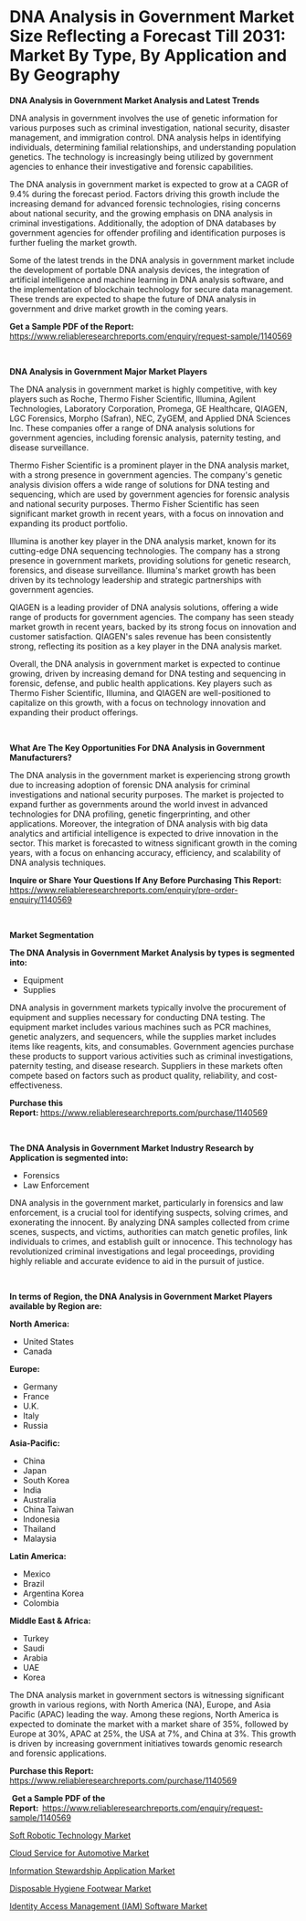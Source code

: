<p><h1>DNA Analysis in Government Market Size Reflecting a Forecast Till 2031: Market By Type, By Application and By Geography</h1></p><p><strong>DNA Analysis in Government Market Analysis and Latest Trends</strong></p>
<p><p>DNA analysis in government involves the use of genetic information for various purposes such as criminal investigation, national security, disaster management, and immigration control. DNA analysis helps in identifying individuals, determining familial relationships, and understanding population genetics. The technology is increasingly being utilized by government agencies to enhance their investigative and forensic capabilities.</p><p>The DNA analysis in government market is expected to grow at a CAGR of 9.4% during the forecast period. Factors driving this growth include the increasing demand for advanced forensic technologies, rising concerns about national security, and the growing emphasis on DNA analysis in criminal investigations. Additionally, the adoption of DNA databases by government agencies for offender profiling and identification purposes is further fueling the market growth.</p><p>Some of the latest trends in the DNA analysis in government market include the development of portable DNA analysis devices, the integration of artificial intelligence and machine learning in DNA analysis software, and the implementation of blockchain technology for secure data management. These trends are expected to shape the future of DNA analysis in government and drive market growth in the coming years.</p></p>
<p><strong>Get a Sample PDF of the Report:&nbsp;</strong> <a href="https://www.reliableresearchreports.com/enquiry/request-sample/1140569">https://www.reliableresearchreports.com/enquiry/request-sample/1140569</a></p>
<p>&nbsp;</p>
<p><strong>DNA Analysis in Government Major Market Players</strong></p>
<p><p>The DNA analysis in government market is highly competitive, with key players such as Roche, Thermo Fisher Scientific, Illumina, Agilent Technologies, Laboratory Corporation, Promega, GE Healthcare, QIAGEN, LGC Forensics, Morpho (Safran), NEC, ZyGEM, and Applied DNA Sciences Inc. These companies offer a range of DNA analysis solutions for government agencies, including forensic analysis, paternity testing, and disease surveillance.</p><p>Thermo Fisher Scientific is a prominent player in the DNA analysis market, with a strong presence in government agencies. The company's genetic analysis division offers a wide range of solutions for DNA testing and sequencing, which are used by government agencies for forensic analysis and national security purposes. Thermo Fisher Scientific has seen significant market growth in recent years, with a focus on innovation and expanding its product portfolio.</p><p>Illumina is another key player in the DNA analysis market, known for its cutting-edge DNA sequencing technologies. The company has a strong presence in government markets, providing solutions for genetic research, forensics, and disease surveillance. Illumina's market growth has been driven by its technology leadership and strategic partnerships with government agencies.</p><p>QIAGEN is a leading provider of DNA analysis solutions, offering a wide range of products for government agencies. The company has seen steady market growth in recent years, backed by its strong focus on innovation and customer satisfaction. QIAGEN's sales revenue has been consistently strong, reflecting its position as a key player in the DNA analysis market.</p><p>Overall, the DNA analysis in government market is expected to continue growing, driven by increasing demand for DNA testing and sequencing in forensic, defense, and public health applications. Key players such as Thermo Fisher Scientific, Illumina, and QIAGEN are well-positioned to capitalize on this growth, with a focus on technology innovation and expanding their product offerings.</p></p>
<p>&nbsp;</p>
<p><strong>What Are The Key Opportunities For DNA Analysis in Government Manufacturers?</strong></p>
<p><p>The DNA analysis in the government market is experiencing strong growth due to increasing adoption of forensic DNA analysis for criminal investigations and national security purposes. The market is projected to expand further as governments around the world invest in advanced technologies for DNA profiling, genetic fingerprinting, and other applications. Moreover, the integration of DNA analysis with big data analytics and artificial intelligence is expected to drive innovation in the sector. This market is forecasted to witness significant growth in the coming years, with a focus on enhancing accuracy, efficiency, and scalability of DNA analysis techniques.</p></p>
<p><strong>Inquire or Share Your Questions If Any Before Purchasing This Report:</strong> <a href="https://www.reliableresearchreports.com/enquiry/pre-order-enquiry/1140569">https://www.reliableresearchreports.com/enquiry/pre-order-enquiry/1140569</a></p>
<p>&nbsp;</p>
<p><strong>Market Segmentation</strong></p>
<p><strong>The DNA Analysis in Government Market Analysis by types is segmented into:</strong></p>
<p><ul><li>Equipment</li><li>Supplies</li></ul></p>
<p><p>DNA analysis in government markets typically involve the procurement of equipment and supplies necessary for conducting DNA testing. The equipment market includes various machines such as PCR machines, genetic analyzers, and sequencers, while the supplies market includes items like reagents, kits, and consumables. Government agencies purchase these products to support various activities such as criminal investigations, paternity testing, and disease research. Suppliers in these markets often compete based on factors such as product quality, reliability, and cost-effectiveness.</p></p>
<p><strong>Purchase this Report:&nbsp;</strong><a href="https://www.reliableresearchreports.com/purchase/1140569">https://www.reliableresearchreports.com/purchase/1140569</a></p>
<p>&nbsp;</p>
<p><strong>The DNA Analysis in Government Market Industry Research by Application is segmented into:</strong></p>
<p><ul><li>Forensics</li><li>Law Enforcement</li></ul></p>
<p><p>DNA analysis in the government market, particularly in forensics and law enforcement, is a crucial tool for identifying suspects, solving crimes, and exonerating the innocent. By analyzing DNA samples collected from crime scenes, suspects, and victims, authorities can match genetic profiles, link individuals to crimes, and establish guilt or innocence. This technology has revolutionized criminal investigations and legal proceedings, providing highly reliable and accurate evidence to aid in the pursuit of justice.</p></p>
<p>&nbsp;</p>
<p><strong>In terms of Region, the DNA Analysis in Government Market Players available by Region are:</strong></p>
<p>
    <p> <strong> North America: </strong>
        <ul>
            <li>United States</li>
            <li>Canada</li>
        </ul>
        </p> 
    <p> <strong> Europe: </strong>
        <ul>
            <li>Germany</li>
            <li>France</li>
            <li>U.K.</li>
            <li>Italy</li>
            <li>Russia</li>
        </ul>
        </p> 
    <p> <strong> Asia-Pacific: </strong>
        <ul>
            <li>China</li>
            <li>Japan</li>
            <li>South Korea</li>
            <li>India</li>
            <li>Australia</li>
            <li>China Taiwan</li>
            <li>Indonesia</li>
            <li>Thailand</li>
            <li>Malaysia</li>
        </ul>
        </p> 
    <p> <strong> Latin America: </strong>
        <ul>
            <li>Mexico</li>
            <li>Brazil</li>
            <li>Argentina Korea</li>
            <li>Colombia</li>
        </ul>
        </p> 
    <p> <strong> Middle East & Africa: </strong>
        <ul>
            <li>Turkey</li>
            <li>Saudi</li>
            <li>Arabia</li>
            <li>UAE</li>
            <li>Korea</li>
        </ul>
    </p>
    </p>
<p><p>The DNA analysis market in government sectors is witnessing significant growth in various regions, with North America (NA), Europe, and Asia Pacific (APAC) leading the way. Among these regions, North America is expected to dominate the market with a market share of 35%, followed by Europe at 30%, APAC at 25%, the USA at 7%, and China at 3%. This growth is driven by increasing government initiatives towards genomic research and forensic applications.</p></p>
<p><strong>Purchase this Report: </strong><a href="https://www.reliableresearchreports.com/purchase/1140569">https://www.reliableresearchreports.com/purchase/1140569</a></p>
<p>&nbsp;<strong>Get a Sample PDF of the Report:&nbsp;&nbsp;</strong><a href="https://www.reliableresearchreports.com/enquiry/request-sample/1140569">https://www.reliableresearchreports.com/enquiry/request-sample/1140569</a></p>
<p><strong></strong></p>
<p><p><a href="https://medium.com/@cletusdoyle654/soft-robotic-technology-market-size-cagr-trends-2024-2030-cb40d7065ae6">Soft Robotic Technology Market</a></p><p><a href="https://medium.com/@cletusdoyle654/cloud-service-for-automotive-market-analysis-and-sze-forecasted-for-period-from-2024-to-2031-695cc4a97339">Cloud Service for Automotive Market</a></p><p><a href="https://medium.com/@harveybeer951/information-stewardship-application-nbsp-market-focuses-on-market-share-size-and-projected-fe9528f63595">Information Stewardship Application Market</a></p><p><a href="https://github.com/BryceTownsendr/Market-Research-Report-List-3/blob/main/disposable-hygiene-footwear-market.md">Disposable Hygiene Footwear Market</a></p><p><a href="https://medium.com/@harveybeer951/identity-access-management-iam-software-market-trends-and-market-analysis-forecasted-for-period-392d615b0790">Identity Access Management (IAM) Software Market</a></p></p>